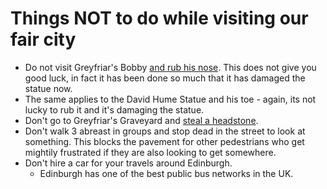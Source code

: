 # Things NOT to do while visiting our fair city

* Do not visit Greyfriar's Bobby [and rub his nose](https://www.bbc.co.uk/news/uk-scotland-edinburgh-east-fife-29850227). This does not give you good luck, in fact it has been done so much that it has damaged the statue now.
* The same applies to the David Hume Statue and his toe - again, its not lucky to rub it and it's damaging the statue.
* Don't go to Greyfriar's Graveyard and [steal a headstone](https://www.dailyrecord.co.uk/news/scottish-news/headstone-stolen-edinburgh-graveyard-police-27865361).
* Don't walk 3 abreast in groups and stop dead in the street to look at something. This blocks the pavement for other pedestrians who get mightily frustrated if they are also looking to get somewhere.
* Don't hire a car for your travels around Edinburgh.
  * Edinburgh has one of the best public bus networks in the UK.
